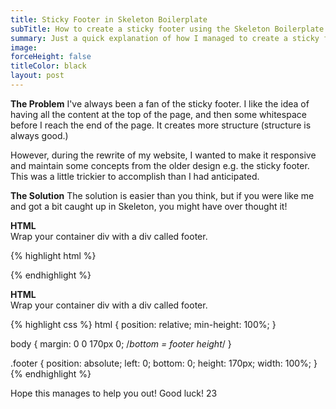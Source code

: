 ```yaml
---
title: Sticky Footer in Skeleton Boilerplate
subTitle: How to create a sticky footer using the Skeleton Boilerplate
summary: Just a quick explanation of how I managed to create a sticky footer using the Skeleton HTML5 Boilerplate
image:
forceHeight: false
titleColor: black
layout: post
---
```

**The Problem**
I've always been a fan of the sticky footer. I like the idea of having all the content at the top of the page, and then some whitespace before I reach the end of the page. It creates more structure (structure is always good.)

However, during the rewrite of my website, I wanted to make it responsive and maintain some concepts from the older design e.g. the sticky footer. This was a little trickier to accomplish than I had anticipated.

**The Solution**
The solution is easier than you think, but if you were like me and got a bit caught up in Skeleton, you might have over thought it!

**HTML**  
Wrap your container div with a div called footer.

{% highlight html %}
    <div class='footer'>
	<div class='container'>
		<div class='half-column'>
		</div>
		<div class='half-column'>
		</div>
	</div>
    </div>
{% endhighlight %}  

**HTML**  
Wrap your container div with a div called footer.

{% highlight css %}
html {
	position: relative;
	min-height: 100%;
}    

body {
	margin: 0 0 170px 0; /*bottom = footer height*/
}    

.footer {
	position: absolute;
	left: 0;
	bottom: 0;
	height: 170px;
	width: 100%;
}    
{% endhighlight %}


Hope this manages to help you out! Good luck! 23